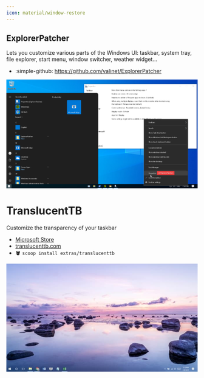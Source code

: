 ```yaml
---
icon: material/window-restore
---
```

## ExplorerPatcher

Lets you customize various parts of the Windows UI: taskbar, system tray, file explorer, start menu, window switcher, weather widget...

* :simple-github: <https://github.com/valinet/ExplorerPatcher>

![](/assets/images/software/explorerpatcher.png)

# TranslucentTB

Customize the transparency of your taskbar

* [Microsoft Store](https://apps.microsoft.com/detail/9pf4kz2vn4w9?hl=en-us&gl=US)
* [translucenttb.com](https://translucenttb.com/)
* :bucket: `scoop install extras/translucenttb`

![](/assets/images/software/translucenttb.jpg)